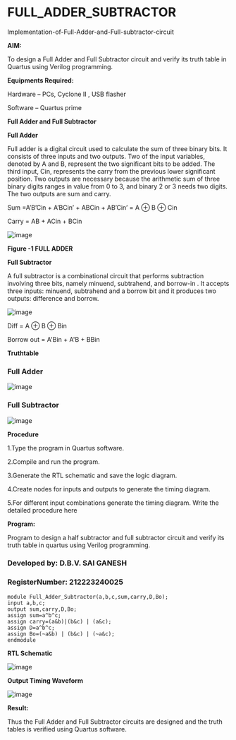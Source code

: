 # FULL_ADDER_SUBTRACTOR

Implementation-of-Full-Adder-and-Full-subtractor-circuit

**AIM:**

To design a Full Adder and Full Subtractor circuit and verify its truth table in Quartus using Verilog programming.

**Equipments Required:**

Hardware – PCs, Cyclone II , USB flasher

Software – Quartus prime

**Full Adder and Full Subtractor**

**Full Adder**

Full adder is a digital circuit used to calculate the sum of three binary bits. It consists of three inputs and two outputs. Two of the input variables, denoted by A and B, represent the two significant bits to be added. The third input, Cin, represents the carry from the previous lower significant position. Two outputs are necessary because the arithmetic sum of three binary digits ranges in value from 0 to 3, and binary 2 or 3 needs two digits. The two outputs are sum and carry.

Sum =A’B’Cin + A’BCin’ + ABCin + AB’Cin’ = A ⊕ B ⊕ Cin 

Carry = AB + ACin + BCin

![image](https://github.com/naavaneetha/FULL_ADDER_SUBTRACTOR/assets/154305477/0f30ba51-5ffb-4198-845f-18e054f675e7)

**Figure -1 FULL ADDER**

**Full Subtractor**

A full subtractor is a combinational circuit that performs subtraction involving three bits, namely minuend, subtrahend, and borrow-in . It accepts three inputs: minuend, subtrahend and a borrow bit and it produces two outputs: difference and borrow.

![image](https://github.com/naavaneetha/FULL_ADDER_SUBTRACTOR/assets/154305477/02b24f51-ab51-4304-9ad6-7b81ffc1ead5)

Diff = A ⊕ B ⊕ Bin 

Borrow out = A'Bin + A'B + BBin

**Truthtable**

### Full Adder

![image](https://github.com/saiganesh2006/FULL_ADDER_SUBTRACTOR/assets/145742342/32675021-f935-4a0b-b4d5-88a3d7dcbb1f)

### Full Subtractor

![image](https://github.com/saiganesh2006/FULL_ADDER_SUBTRACTOR/assets/145742342/dbbf663b-d739-4d77-a0b3-1feeb67812bf)

**Procedure**

1.Type the program in Quartus software.

2.Compile and run the program.

3.Generate the RTL schematic and save the logic diagram.

4.Create nodes for inputs and outputs to generate the timing diagram.

5.For different input combinations generate the timing diagram.
Write the detailed procedure here

**Program:**

 Program to design a half subtractor and full subtractor circuit and verify its truth table in quartus using Verilog programming. 
### Developed by: D.B.V. SAI GANESH
### RegisterNumber: 212223240025
```
module Full_Adder_Subtractor(a,b,c,sum,carry,D,Bo);
input a,b,c;
output sum,carry,D,Bo;
assign sum=a^b^c;
assign carry=(a&b)|(b&c) | (a&c);
assign D=a^b^c;
assign Bo=(~a&b) | (b&c) | (~a&c);
endmodule
```
**RTL Schematic**

![image](https://github.com/saiganesh2006/FULL_ADDER_SUBTRACTOR/assets/145742342/b0f47c65-eff7-4558-9633-26af1fd2957f)

**Output Timing Waveform**

![image](https://github.com/saiganesh2006/FULL_ADDER_SUBTRACTOR/assets/145742342/543bcd05-4a21-4cda-b9e5-63ff5d976bb5)

**Result:**

Thus the Full Adder and Full Subtractor circuits are designed and the truth tables is verified using Quartus software.



